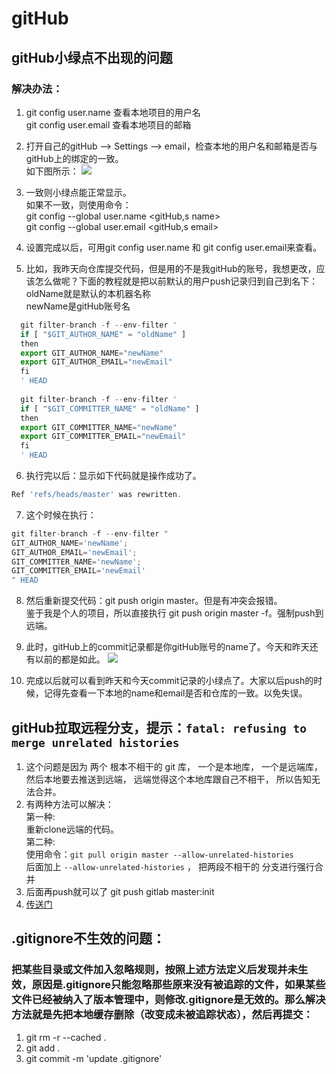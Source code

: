 # gitHub 

## gitHub小绿点不出现的问题

### 解决办法：
1. git config user.name 查看本地项目的用户名 <br />
  git config user.email  查看本地项目的邮箱
2. 打开自己的gitHub --> Settings --> email，检查本地的用户名和邮箱是否与gitHub上的绑定的一致。
<br />如下图所示：
![](https://i.loli.net/2019/06/15/5d046c37eea9247345.png)
3. 一致则小绿点能正常显示。<br />
如果不一致，则使用命令：<br />git config --global user.name <gitHub,s name><br />git config --global user.email <gitHub,s email>
4. 设置完成以后，可用git config user.name 和 git config user.email来查看。

5. 比如，我昨天向仓库提交代码，但是用的不是我gitHub的账号，我想更改，应该怎么做呢？下面的教程就是把以前默认的用户push记录归到自己到名下：<br/>
oldName就是默认的本机器名称<br />
newName是gitHub账号名
``` js
  git filter-branch -f --env-filter '
  if [ "$GIT_AUTHOR_NAME" = "oldName" ]
  then
  export GIT_AUTHOR_NAME="newName"
  export GIT_AUTHOR_EMAIL="newEmail"
  fi
  ' HEAD
  
  git filter-branch -f --env-filter '
  if [ "$GIT_COMMITTER_NAME" = "oldName" ]
  then
  export GIT_COMMITTER_NAME="newName"
  export GIT_COMMITTER_EMAIL="newEmail"
  fi
  ' HEAD
```
6. 执行完以后：显示如下代码就是操作成功了。
``` js
Ref 'refs/heads/master' was rewritten.
```

7. 这个时候在执行：
``` js
git filter-branch -f --env-filter "
GIT_AUTHOR_NAME='newName';
GIT_AUTHOR_EMAIL='newEmail';
GIT_COMMITTER_NAME='newName';
GIT_COMMITTER_EMAIL='newEmail'
" HEAD
```

8. 然后重新提交代码：git push origin master。但是有冲突会报错。
<br />鉴于我是个人的项目，所以直接执行 git push origin master -f。强制push到远端。

9. 此时，gitHub上的commit记录都是你gitHub账号的name了。今天和昨天还有以前的都是如此。
![](https://i.loli.net/2019/06/15/5d0474550fa6413175.png)

10. 完成以后就可以看到昨天和今天commit记录的小绿点了。大家以后push的时候，记得先查看一下本地的name和email是否和仓库的一致。以免失误。


## gitHub拉取远程分支，提示：```fatal: refusing to merge unrelated histories```
1. 这个问题是因为 两个 根本不相干的 git 库， 一个是本地库， 一个是远端库， 然后本地要去推送到远端， 远端觉得这个本地库跟自己不相干， 所以告知无法合并。
2. 有两种方法可以解决：
  <br />第一种:<br />
  重新clone远端的代码。
   <br />第二种:<br />
  使用命令：```git pull origin master --allow-unrelated-histories``` <br />
  后面加上 ```--allow-unrelated-histories``` ， 把两段不相干的 分支进行强行合并
3. 后面再push就可以了 git push gitlab master:init
4. [传送门](https://www.centos.bz/2018/03/git-%E5%87%BA%E7%8E%B0-fatal-refusing-to-merge-unrelated-histories-%E9%94%99%E8%AF%AF/)

## .gitignore不生效的问题： 
### 把某些目录或文件加入忽略规则，按照上述方法定义后发现并未生效，原因是.gitignore只能忽略那些原来没有被追踪的文件，如果某些文件已经被纳入了版本管理中，则修改.gitignore是无效的。那么解决方法就是先把本地缓存删除（改变成未被追踪状态），然后再提交：
1. git rm -r --cached .
2. git add .
3. git commit -m 'update .gitignore'

